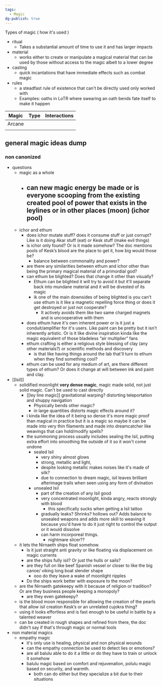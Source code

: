 ```yaml
---
tags:
  - Magic
dg-publish: true
---
```

Types of magic ( how it's used )
- ritual 
	- Takes a substantial amount of time to use it and has larger impacts
- material 
	- works either to create or manipulate a magical material that can be used by those without access to the magic albeit to a lower degree
- casting 
	- quick incantations that have immediate effects such as combat magic
- rules
	- a steadfast rule of existence that can't be directly used only worked with
	- Examples: oaths in LoTR where swearing an oath bends fate itself to make it happen

| Magic  | Type | Interactions |
| ------ | ---- | ------------ |
| Arcane |      |              |
|        |      |              |
## general magic ideas dump 
### non canonized 
- questions
	- magic as a whole 
		- can new magic energy be made or is everyone scooping from the existing created pool of power that exists in the leylines or in other places (moon) (ichor pool)
			- 
	- ichor and ethum
		- does ichor mutate stuff? does it consume stuff or just corrupt? Like is it doing Akar stuff (eat) or Kesk stuff (make evil things)
		- is ichor only found? Or is it made somehow? The doc mentions pools of Kesk’s blood are the place to get it, how big would those be?
			- balance between commonality and power?
		- are there any similarities between ethum and ichor other than being the primary magical material of a primordial god?
		- can ethum be blighted? Does that change it other than visually?
			- Ethum can be blighted it will try to avoid it but it'll separate back into mundane material and it will be divested of its magic
			- ik one of the main downsides of being blighted is you can't use ethum is it like a magnetic repelling force thing or does it get destroyed or just not cooperate?
				- It actively avoids them like two same charged magnets and is uncooperative with them
		- does ethum have it's own inherent power or is it just a conduit/amplifier for it's users. Like paint can be pretty but it isn't inherently artistic. Or is it like divine inspiration kinda like the magic equivalent of those bladeless “air multiplier” fans
		- ethum crafting is either a religious style blessing of clay (any other materials?) or scientific methods and discovery 
			- is that like having things around the lab that'll turn to ethum when they find something cool?
		- ethum can be used for any medium of art, are there different types of ethum? Or does it change at will between ink and paint and clay. 
- [[Isil]] 
	- solidified moonlight **very dense magic**, magic made solid, not just solid magic. Can't be used to cast directly 
		-  [[ley line magic]] gravitational warping? distorting teleportation and shuppy navigation
			- Physically bends other magic?
			- in large quantities distorts magic effects around it?
		- i kinda like the idea of it being so dense it's more magic proof than magical in practice but it is a magic so maybe it can be made into very thin filaments and made into dreamcatcher like weavings that can hold/modify spells?
		- the summoning process usually includes sealing the Isil, putting extra effort into smoothing the outside of it so it won't come undone
			- sealed Isil 
				- very shiny almost glows
				- strong, metallic and light,
				- despite looking metallic makes noises like it's made of silk?
				- due to connection to dream magic, isil leaves brilliant afterimage trails when seen using any form of divination
			- unsealed Isil 
				- part of the creation of any Isil good
				- very concentrated moonlight, kinda angry, reacts strongly with blood
					- this specifically sucks when getting a Isil tattoo 
				- gradually leaks? Shrinks? hollows out? Adds balance to unsealed weapons and adds more skill to weaving it because you'd have to do it just right to control the output or it would dissolve
				- can harm incorporeal things.
					- nightmare slicer??
	- it lets the Nirnaeth ships float somehow.
		- Is it just straight anti gravity or like floating via displacement on magic currents
		- are the ships fully isil? Or just the hulls or sails? 
		- are they full on like beef Spanish vessel or closer to like the big canoe/ viking long boat slender shape 
			- ooo do they leave a wake of moonlight ripples 
		- Do the ships work better with exposure to the moon?
	- are the Nirnaeth gatekeepy with it because of religion or tradition? Or are they business people keeping a monopoly?
		- are they even gatekeepy?
	- is the blood moon responsible for allowing the creation of the pearls that allow isil creation Kesk’s or an unrelated cujokra thing?
	- using it looks effortless and is fast enough to be useful in battle by a talented weaver
	- can be created in rough shapes and refined from there, the doc didn't say if that's through magic or normal tools
- non material magics
	- empathy magic
		- it's only use is healing, physical and non physical wounds
		- can the empathy connection be used to detect lies or emotions? 
		- are all balulu able to do it a little or do they have to train or unlock it somehow 
		- balulu magic based on comfort and rejuvenation, polulu magic based on security, and warmth. 
			- both can do either but they specialize a bit due to their situations